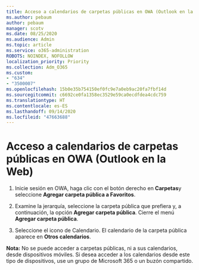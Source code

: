 ```yaml
---
title: Acceso a calendarios de carpetas públicas en OWA (Outlook en la Web)
ms.author: pebaum
author: pebaum
manager: scotv
ms.date: 08/25/2020
ms.audience: Admin
ms.topic: article
ms.service: o365-administration
ROBOTS: NOINDEX, NOFOLLOW
localization_priority: Priority
ms.collection: Adm_O365
ms.custom:
- "634"
- "3500007"
ms.openlocfilehash: 15b0e35b754150ef0fc9e7a0eb9ac20fa7fbf14d
ms.sourcegitcommit: c6692ce0fa1358ec3529e59ca0ecdfdea4cdc759
ms.translationtype: HT
ms.contentlocale: es-ES
ms.lasthandoff: 09/14/2020
ms.locfileid: "47663688"
---
```

# <a name="access-a-public-folder-calendar-in-owa-outlook-on-the-web"></a>Acceso a calendarios de carpetas públicas en OWA (Outlook en la Web)

1. Inicie sesión en OWA, haga clic con el botón derecho en **Carpetas**y seleccione **Agregar carpeta pública a Favoritos**.

2. Examine la jerarquía, seleccione la carpeta pública que prefiera y, a continuación, la opción **Agregar carpeta pública**. Cierre el menú **Agregar carpeta pública**.  

3. Seleccione el icono de Calendario. El calendario de la carpeta pública aparece en **Otros calendarios**.  

**Nota:** No se puede acceder a carpetas públicas, ni a sus calendarios, desde dispositivos móviles. Si desea acceder a los calendarios desde este tipo de dispositivos, use un grupo de Microsoft 365 o un buzón compartido.